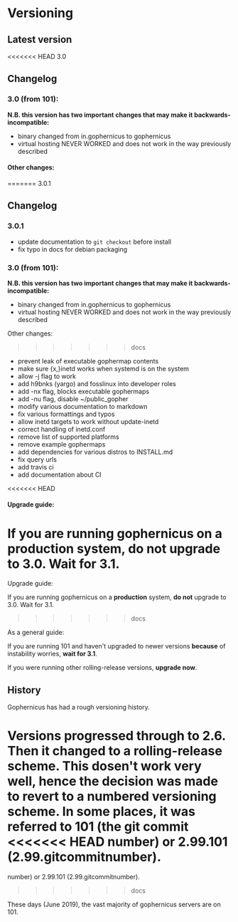 # Versioning

## Latest version

<<<<<<< HEAD
3.0

## Changelog

<!--- this should be mirrored from Changelog -->

### 3.0 (from 101):

**N.B. this version has two important changes that may make it backwards-incompatible:**

 * binary changed from in.gophernicus to gophernicus
 * virtual hosting NEVER WORKED and does not work in the way previously described

#### Other changes:

=======
3.0.1

## Changelog
<!--- this should be mirrored from Changelog -->

### 3.0.1

 * update documentation to `git checkout` before install
 * fix typo in docs for debian packaging

### 3.0 (from 101):
**N.B. this version has two important changes that may make it backwards-incompatible:**
 * binary changed from in.gophernicus to gophernicus
 * virtual hosting NEVER WORKED and does not work in the way previously
   described

Other changes:
>>>>>>> docs
 * prevent leak of executable gophermap contents
 * make sure {x,}inetd works when systemd is on the system
 * allow -j flag to work
 * add h9bnks (yargo) and fosslinux into developer roles
 * add -nx flag, blocks executable gophermaps
 * add -nu flag, disable ~/public_gopher
 * modify various documentation to markdown
 * fix various formattings and typos
 * allow inetd targets to work without update-inetd
 * correct handling of inetd.conf
 * remove list of supported platforms
 * remove example gophermaps
 * add dependencies for various distros to INSTALL.md
 * fix query urls
 * add travis ci
 * add documentation about CI

<<<<<<< HEAD
#### Upgrade guide:

If you are running gophernicus on a **production** system, **do not** upgrade to 3.0.
Wait for 3.1.
=======
Upgrade guide:

If you are running gophernicus on a **production** system, **do not** upgrade 
to 3.0. Wait for 3.1.
>>>>>>> docs

As a general guide:

If you are running 101 and haven't upgraded to newer versions **because** of
instability worries, **wait for 3.1**.

If you were running other rolling-release versions, **upgrade now**.

## History

Gophernicus has had a rough versioning history.

Versions progressed through to 2.6. Then it changed to a rolling-release scheme.
This dosen't work very well, hence the decision was made to revert to a numbered
versioning scheme. In some places, it was referred to 101 (the git commit
<<<<<<< HEAD
number) or 2.99.101 (2.99.gitcommitnumber).
=======
number) or 2.99.101 (2.99.gitcommitnumber). 
>>>>>>> docs

These days (June 2019), the vast majority of gophernicus servers are on 101.
